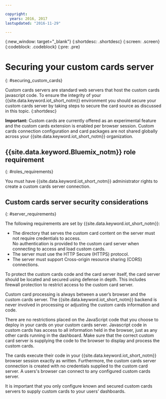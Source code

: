 ```yaml
---

copyright:
  years: 2016, 2017
lastupdated: "2016-11-29"

---
```


{:new_window: target="\_blank"}
{:shortdesc: .shortdesc}
{:screen: .screen}
{:codeblock: .codeblock}
{:pre: .pre}

# Securing your custom cards server
{: #securing_custom_cards}

Custom cards servers are standard web servers that host the custom cards javascript code. To ensure the integrity of your {{site.data.keyword.iot_short_notm}} environment you should secure your custom cards server by taking steps to secure the card source as discussed in this topic.
{:shortdesc}

**Important:** Custom cards are currently offered as an experimental feature and the custom cards extension is enabled per browser session. Custom cards connection configuration and card packages are not shared globally across your {{site.data.keyword.iot_short_notm}} organization.

## {{site.data.keyword.Bluemix_notm}} role requirement
{: #roles_requirements}

You must have {{site.data.keyword.iot_short_notm}} administrator rights to create a custom cards server connection.

## Custom cards server security considerations
{: #server_requirements}

The following requirements are set by {{site.data.keyword.iot_short_notm}}:
- The directory that serves the custom card content on the server must not require credentials to access.  
No authentication is provided to the custom card server when connecting to access and load custom cards.
- The server must use the HTTP Secure (HTTPS) protocol.
- The server must support Cross-origin resource sharing (CORS) connections.  

To protect the custom cards code and the card server itself, the card server should be located and secured using defense in depth. This includes firewall protection to restrict access to the custom card server.

Custom card processing is always between a user’s browser and the custom cards server. The {{site.data.keyword.iot_short_notm}} backend is never involved in processing or adjusting the custom cards information and code.

There are no restrictions placed on the JavaScript code that you choose to deploy in your cards on your custom cards server. Javascript code in custom cards has access to all information held in the browser, just as any other cards running in the dashboard.  Make sure that the correct custom card server is supplying the code to the browser to display and process the custom cards.

The cards execute their code in your {{site.data.keyword.iot_short_notm}} browser session exactly as written. Furthermore, the custom cards server connection is created with no credentials supplied to the custom card server. A users's browser can connect to any configured custom cards server.

It is important that you only configure known and secured custom cards servers to supply custom cards to your users’ dashboards.   
